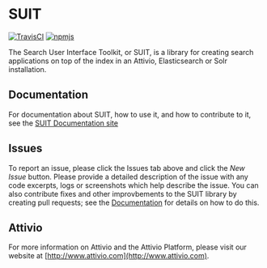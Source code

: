 # SUIT

[![TravisCI][build-badge]][build]
[![npmjs][npm-badge]][npm]

The Search User Interface Toolkit, or SUIT, is a library for creating search
applications on top of the index in an Attivio, Elasticsearch or Solr installation.

## Documentation
For documentation about SUIT, how to use it, and how to contribute to it, see the [SUIT Documentation site](https://attivio.github.io/suit/)

## Issues
To report an issue, please click the Issues tab above and click the *New Issue* button. 
Please provide a detailed description of the issue with any code excerpts, logs or screenshots which help describe the issue. You can also contribute fixes and other improvbements to the SUIT library by creating pull requests; see the [Documentation](https://attivio.github.io/suit/) for details on how to do this.

## Attivio
For more information on Attivio and the Attivio Platform, please visit our website at [http://www.attivio.com](http://www.attivio.com).

[build-badge]: https://travis-ci.org/attivio/suit.svg
[build]: https://travis-ci.org/attivio/suit

[npm-badge]: https://img.shields.io/npm/v/@attivio/suit.svg
[npm]: https://www.npmjs.org/package/@attivio/suit

